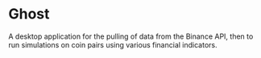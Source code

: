 # Ghost
 A desktop application for the pulling of data from the Binance API, then to run simulations on coin pairs using various financial indicators.
